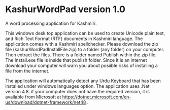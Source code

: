 # KashurWordPad version 1.0
A word processing application for Kashmiri.

This windows desk top application can be used to create Unicode plain text, and Rich Text Format (RTF) documents in Kashmiri language. The application comes with a Kashmiri spellchecker. Please download the zip file (kashurWordPadInstallFile.zip) to a folder (any folder) on your computer. Then extract the files. There is a folder named Publish within the zip file. The Install.exe file is inside that publish folder. Since it is an internet download your computer will warn you about posiible risks of installing a file from the internet.

The application will automatically detect any Urdu Keyboard that has been installed under windows languages option.
The application uses .Net version 4.8. if your computer does not have the required version, it is available from Microsoft at https://dotnet.microsoft.com/en-us/download/dotnet-framework/net48 .
